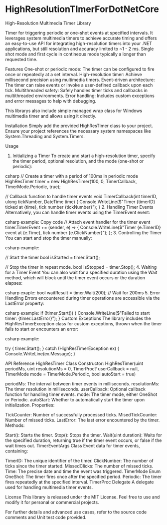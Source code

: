 # HighResolutionTImerForDotNetCore
High-Resolution Multimedia Timer Library

Timer for triggering periodic or one-shot events at specified intervals. It leverages system multimedia timers to achieve accurate timing and offers an easy-to-use API for integrating high-resolution timers into your .NET applications, but still resolution and accuracy limited to ~1 - 2 ms.
Single shot mode and first cycle in contineous mode typically a longer than requested time.   

Features
One-shot or periodic mode: The timer can be configured to fire once or repeatedly at a set interval.
High-resolution timer: Achieve millisecond precision using multimedia timers.
Event-driven architecture: The timer can raise events or invoke a user-defined callback upon each tick.
Multithreaded safety: Safely handles timer ticks and callbacks in multithreaded environments.
Error handling: Includes custom exceptions and error messages to help with debugging.

This librarys also include simple managed wrap class for Windows multimedia timer and allows using it directly.

Installation
Simply add the provided HighResTimer class to your project. Ensure your project references the necessary system namespaces like System.Threading and System.Timers.

Usage
1. Initializing a Timer
To create and start a high-resolution timer, specify the timer period, optional resolution, and the mode (one-shot or periodic):

csharp
// Create a timer with a period of 100ms in periodic mode
HighResTimer timer = new HighResTimer(100, 0, TimerCallback, TimerMode.Periodic, true);

// Callback function to handle timer events
void TimerCallback(int timerID, ulong tickNumber, DateTime time) {
    Console.WriteLine($"Timer {timerID} ticked at {time}, tick number {tickNumber}");
}
2. Handling Timer Events
Alternatively, you can handle timer events using the TimerEvent event:

csharp example:
Copy code
// Attach event handler for the timer event
timer.TimerEvent += (sender, e) => {
    Console.WriteLine($"Timer {e.TimerID} event at {e.Time}, tick number {e.ClickNumber}");
};
3. Controlling the Timer
You can start and stop the timer manually:

csharp example:

// Start the timer
bool isStarted = timer.Start();

// Stop the timer in repeat mode.
bool isStopped = timer.Stop();
4. Waiting for a Timer Event
You can also wait for a specified duration using the Wait method, which will block until the timer event occurs or the duration elapses:

csharp exaple:
bool waitResult = timer.Wait(200); // Wait for 200ms
5. Error Handling
Errors encountered during timer operations are accessible via the LastError property:

csharp example:
if (!timer.Start()) {
    Console.WriteLine($"Failed to start timer: {timer.LastError}");
}
Custom Exceptions
The library includes the HighResTimerException class for custom exceptions, thrown when the timer fails to start or encounters an error:

csharp example:

try {
    timer.Start();
} catch (HighResTimerException ex) {
    Console.WriteLine(ex.Message);
}

API Reference
HighResTimer Class
Constructor: HighResTimer(uint periodMs, uint resolutionMs = 0, TimerProc? userCallback = null, TimerMode mode = TimerMode.Periodic, bool autoStart = true)

periodMs: The interval between timer events in milliseconds.
resolutionMs: The timer resolution in milliseconds.
userCallback: Optional callback function for handling timer events.
mode: The timer mode, either OneShot or Periodic.
autoStart: Whether to automatically start the timer upon initialization.
Properties:

TickCounter: Number of successfully processed ticks.
MisedTickCounter: Number of missed ticks.
LastError: The last error encountered by the timer.
Methods:

Start(): Starts the timer.
Stop(): Stops the timer.
Wait(uint duration): Waits for the specified duration, returning true if the timer event occurs, or false if the wait times out.
TimerEventArgs Class
Event data for timer events, containing:

TimerID: The unique identifier of the timer.
ClickNumber: The number of ticks since the timer started.
MissedClicks: The number of missed ticks.
Time: The precise date and time the event was triggered.
TimerMode Enum
OneShot: The timer fires once after the specified period.
Periodic: The timer fires repeatedly at the specified interval.
TimerProc Delegate
A delegate used for handling multimedia timer events.

License
This library is released under the MIT License. Feel free to use and modify it for personal or commercial projects.

For further details and advanced use cases, refer to the source code comments and Unit test code provided.